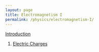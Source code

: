 ```yaml
---
layout: page
title: Electromagnetism I
permalink: /physics/electromagnetism-I/
---
```

<a class="page-link" href="/physics/electromagnetism-I/introduction">Introduction </a>
<ol>
<li>  <a class="page-link" href="/physics/electromagnetism-I/"> Electric Charges </a> </li>
</ol>
